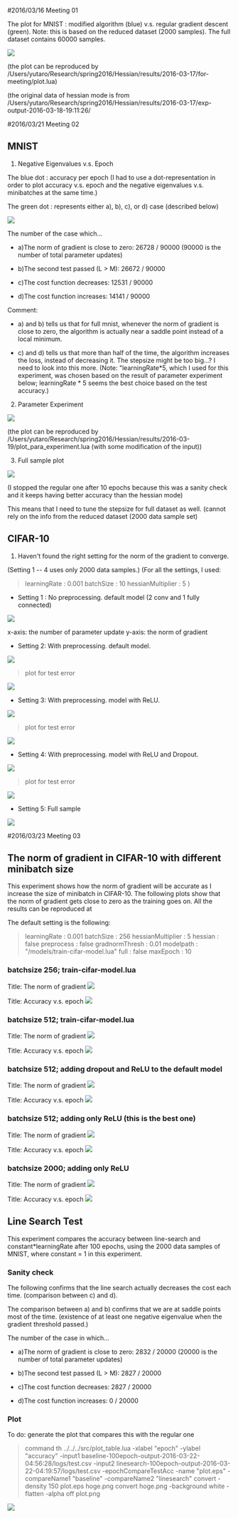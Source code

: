 
#2016/03/16 Meeting 01

The plot for MNIST : modified algorithm (blue)  v.s. regular gradient descent (green). 
Note: this is based on the reduced dataset (2000 samples). The full dataset contains 60000 samples. 

![](./img/epoch_plot.png)

(the plot can be reproduced by /Users/yutaro/Research/spring2016/Hessian/results/2016-03-17/for-meeting/plot.lua)

(the original data of hessian mode is from /Users/yutaro/Research/spring2016/Hessian/results/2016-03-17/exp-output-2016-03-18-19:11:26/

#2016/03/21 Meeting 02

## MNIST

1. Negative Eigenvalues v.s. Epoch

The blue dot : accuracy per epoch (I had to use a dot-representation in order to plot accuracy v.s. epoch and the negative eigenvalues v.s. minibatches at the same time.)

The green dot : represents either a), b), c), or d) case (described below)

![](./img/2016-03-21/mnist-full-negative-eigen/power_plot.png)

The number of the case which...

- a)The norm of gradient is close to zero: 26728 / 90000 (90000 is the number of total parameter updates) 

- b)The second test passed (L > M): 26672 / 90000

- c)The cost function decreases:  12531 / 90000 

- d)The cost function increases: 14141 / 90000

Comment: 

- a) and b) tells us that for full mnist, whenever the norm of gradient is close to zero, the algorithm is actually near a saddle point instead of a local minimum. 

- c) and d) tells us that more than half of the time, the algorithm increases the loss, instead of decreasing it. The stepsize might be too big...? I need to look into this more. (Note: "learningRate*5, which I used for this experiment, was chosen based on the result of parameter experiment below; learningRate * 5 seems the best choice based on the test accuracy.)
    

2. Parameter Experiment 


![](./img/2016-03-21/mnist-parameter-experiment/parameter_test.png)

(the plot can be reproduced by /Users/yutaro/Research/spring2016/Hessian/results/2016-03-19/plot_para_experiment.lua (with some modification of the input))

3. Full sample plot  

![](./img/2016-03-21/mnist-full-negative-eigen/parameter_test.png)

(I stopped the regular one after 10 epochs because this was a sanity check and it keeps having better accuracy than the hessian mode)

This means that I need to tune the stepsize for full dataset as well. (cannot rely on the info from the reduced dataset (2000 data sample set)

## CIFAR-10

1. Haven't found the right setting for the norm of the gradient to converge. 

(Setting 1 -- 4 uses only 2000 data samples.)
(For all the settings, I used:

> learningRate : 0.001
> batchSize : 10
> hessianMultiplier : 5
)

- Setting 1 : No preprocessing. default model (2 conv and 1 fully connected)

![](./img/2016-03-21/cifar-100epoch-2000samples/gradientPlot_preprocess.png)

x-axis: the number of parameter update
y-axis: the norm of gradient


- Setting 2: With preprocessing. default model.

![](./img/2016-03-21/cifar-100epoch-2000samples/gradientPlot_preprocess.png)

> plot for test error

![](./img/2016-03-21/cifar-100epoch-2000samples/epochPlotError_preprocess.png)

- Setting 3: With preprocessing. model with ReLU.

![](./img/2016-03-21/cifar-100epoch-2000samples/gradientPlot_preprocess_relu.png)

> plot for test error

![](./img/2016-03-21/cifar-100epoch-2000samples/epochPlotError_preprocess_relu.png)

- Setting 4: With preprocessing. model with ReLU and Dropout.

![](./img/2016-03-21/cifar-100epoch-2000samples/gradientPlot_preprocess_relu_drop.png)

> plot for test error

![](./img/2016-03-21/cifar-100epoch-2000samples/epochPlotError_preprocess_relu_drop.png)

- Setting 5: Full sample

![](./img/2016-03-21/cifar-100epoch-50000samples/gradientPlot-2016-03-20-00:16:07.png)


#2016/03/23 Meeting 03

## The norm of gradient in CIFAR-10 with different minibatch size

This experiment shows how the norm of gradient will be accurate as I increase the size of minibatch in CIFAR-10. The following plots show that the norm of gradient gets close to zero as the training goes on. All the results can be reproduced at 

The default setting is the following:

>   learningRate : 0.001
>   batchSize : 256 
>   hessianMultiplier : 5 
>   hessian : false
>   preprocess : false
>   gradnormThresh : 0.01
>   modelpath : "/models/train-cifar-model.lua"
>   full : false
>   maxEpoch : 10 

### batchsize 256; train-cifar-model.lua

Title: The norm of gradient 
![](./img/2016-03-23/minibatch256/gradientPlot.png)

Title: Accuracy v.s. epoch
![](./img/2016-03-23/minibatch256/epochPlotAccuracy.png)

### batchsize 512; train-cifar-model.lua

Title: The norm of gradient 
![](./img/2016-03-23/minibatch512/gradientPlot.png)

Title: Accuracy v.s. epoch
![](./img/2016-03-23/minibatch512/epochPlotAccuracy.png)

### batchsize 512; adding dropout and ReLU to the default model

Title: The norm of gradient 
![](./img/2016-03-23/minibatch512-drop-relu/gradientPlot.png)

Title: Accuracy v.s. epoch
![](./img/2016-03-23/minibatch512-drop-relu/epochPlotAccuracy.png)

### batchsize 512; adding only ReLU (this is the best one)

Title: The norm of gradient 
![](./img/2016-03-23/minibatch512-relu/gradientPlot.png)

Title: Accuracy v.s. epoch
![](./img/2016-03-23/minibatch512-relu/epochPlotAccuracy.png)

### batchsize 2000; adding only ReLU 

Title: The norm of gradient 
![](./img/2016-03-23/minibatch2000-relu/gradientPlot.png)

Title: Accuracy v.s. epoch
![](./img/2016-03-23/minibatch2000-relu/epochPlotAccuracy.png)


## Line Search Test

This experiment compares the accuracy between line-search and constant*learningRate after 100 epochs, using the 2000 data samples of MNIST, where constant = 1 in this experiment.  

### Sanity check

The following confirms that the line search actually decreases the cost each time. (comparison between c) and d).

The comparison between a) and b) confirms that we are at saddle points most of the time. (existence of at least one negative eigenvalue when the gradient threshold passed.)

The number of the case in which...

- a)The norm of gradient is close to zero: 2832 / 20000 (20000 is the number of total parameter updates) 

- b)The second test passed (L > M): 2827 / 20000

- c)The cost function decreases:  2827 / 20000 

- d)The cost function increases: 0 / 20000

### Plot

To do: generate the plot that compares this with the regular one

> command 
> th ../../../src/plot_table.lua -xlabel "epoch" -ylabel "accuracy" -input1 baseline-100epoch-output-2016-03-22-04\:56\:28/logs/test.csv  -input2 linesearch-100epoch-output-2016-03-22-04\:19\:57/logs/test.csv -epochCompareTestAcc -name "plot.eps" -compareName1 "baseline" -compareName2 "linesearch"
> convert -density 150 plot.eps hoge.png
> convert hoge.png -background white -flatten -alpha off plot.png

![](./img/2016-03-23/linesearch-experiment/plot.png)



